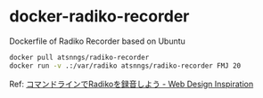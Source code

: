 # docker-radiko-recorder

Dockerfile of Radiko Recorder based on Ubuntu

```sh
docker pull atsnngs/radiko-recorder
docker run -v .:/var/radiko atsnngs/radiko-recorder FMJ 20
```

Ref: [コマンドラインでRadikoを録音しよう - Web Design Inspiration](http://blog.kmusiclife.com/p/rec_radiko/)
